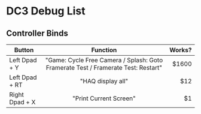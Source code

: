 # DC3 Debug List
 
## Controller Binds

| Button           | Function      | Works?  |
| ------------- |:-------------:| -----:|
| Left Dpad + Y      | "Game: Cycle Free Camera / Splash: Goto Framerate Test / Framerate Test: Restart" | $1600 |
| Left Dpad + RT      | "HAQ display all"      |   $12 |
| Right Dpad + X   | "Print Current Screen"      |    $1 |